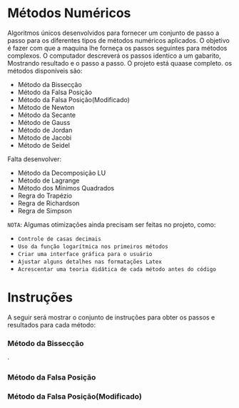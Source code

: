 # Métodos Numéricos
  Algoritmos únicos desenvolvidos para fornecer um conjunto de passo a passo para os diferentes tipos de métodos numéricos aplicados. O objetivo é fazer com que a maquina lhe forneça os passos seguintes para métodos complexos. O computador descreverá os passos identico a um gabarito, Mostrando resultado e o passo a passo. O projeto está quaase completo. os métodos disponíveis são:
  
  * Método da Bissecção
  * Método da Falsa Posição
  * Método da Falsa Posição(Modificado)
  * Método de Newton
  * Método da Secante
  * Método de Gauss
  * Método de Jordan
  * Método de Jacobi
  * Método de Seidel

Falta desenvolver:
  * Método da Decomposição LU
  * Método de Lagrange
  * Método dos Mínimos Quadrados
  * Regra do Trapézio
  * Regra de Richardson
  * Regra de Simpson
  

`NOTA`: Algumas otimizações ainda precisam ser feitas no projeto, como:

* `Controle de casas decimais`
* `Uso da função logarítmica nos primeiros métodos`
* `Criar uma interface gráfica para o usuário`
* `Ajustar alguns detalhes nas formatações Latex`
* `Acrescentar uma teoria didática de cada método antes do código`
  
# Instruções
 A seguir será mostrar o conjunto de instruções para obter os passos e resultados para cada método:
 
### Método da Bissecção
·



### Método da Falsa Posição

### Método da Falsa Posição(Modificado)

